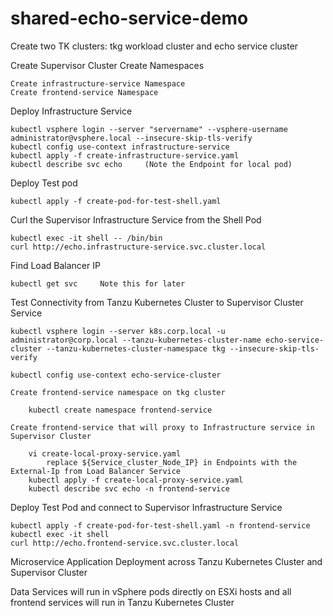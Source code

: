# shared-echo-service-demo

Create two TK clusters:  tkg workload cluster and echo service cluster

Create Supervisor Cluster Create Namespaces

    Create infrastructure-service Namespace
    Create frontend-service Namespace
  
Deploy Infrastructure Service

    kubectl vsphere login --server "servername" --vsphere-username administrator@vsphere.local --insecure-skip-tls-verify
    kubectl config use-context infrastructure-service
    kubectl apply -f create-infrastructure-service.yaml
    kubectl describe svc echo     (Note the Endpoint for local pod)
    
Deploy Test pod

    kubectl apply -f create-pod-for-test-shell.yaml
    
Curl the Supervisor Infrastructure Service from the Shell Pod

    kubectl exec -it shell -- /bin/bin
    curl http://echo.infrastructure-service.svc.cluster.local
  
Find Load Balancer IP

    kubectl get svc     Note this for later
  
    
Test Connectivity from Tanzu Kubernetes Cluster to Supervisor Cluster Service

    kubectl vsphere login --server k8s.corp.local -u administrator@corp.local --tanzu-kubernetes-cluster-name echo-service-cluster --tanzu-kubernetes-cluster-namespace tkg --insecure-skip-tls-verify
    
    kubectl config use-context echo-service-cluster
    
    Create frontend-service namespace on tkg cluster
    
        kubectl create namespace frontend-service
    
    Create frontend-service that will proxy to Infrastructure service in Supervisor Cluster
        
        vi create-local-proxy-service.yaml
            replace ${Service_cluster_Node_IP} in Endpoints with the External-Ip from Load Balancer Service 
        kubectl apply -f create-local-proxy-service.yaml
        kubectl describe svc echo -n frontend-service
        
 Deploy Test Pod and connect to Supervisor Infrastructure Service

    kubectl apply -f create-pod-for-test-shell.yaml -n frontend-service
    kubectl exec -it shell
    curl http://echo.frontend-service.svc.cluster.local
    
    
    
Microservice Application Deployment across Tanzu Kubernetes Cluster and Supervisor Cluster

Data Services will run in vSphere pods directly on ESXi hosts and all frontend services will run in Tanzu Kubernetes Cluster
        
        
    
    

  
